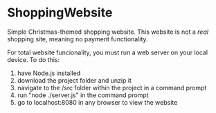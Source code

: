 # ShoppingWebsite
Simple Christmas-themed shopping website. This website is not a *real* shopping site, meaning no payment functionality.

For total website funcionality, you must run a web server on your local device. To do this:

1. have Node.js installed
2. download the project folder and unzip it
3. navigate to the /src folder within the project in a command prompt
4. run "node ./server.js" in the command prompt
5. go to localhost:8080 in any browser to view the website
